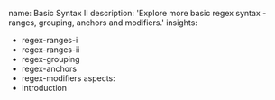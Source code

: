 name: Basic Syntax II
description: 'Explore more basic regex syntax - ranges, grouping, anchors and modifiers.'
insights:
  - regex-ranges-i
  - regex-ranges-ii
  - regex-grouping
  - regex-anchors
  - regex-modifiers
aspects:
  - introduction
 
